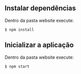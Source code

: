## Instalar dependências

Dentro da pasta website execute:

``` 
$ npm install
```

## Inicializar a aplicação

Dentro da pasta website execute:

``` 
$ npm start
```
